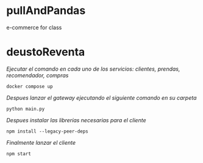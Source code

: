 # pullAndPandas
e-commerce for class
# deustoReventa




_Ejecutar el comando en cada uno de los servicios: clientes, prendas, recomendador, compras_

```
docker compose up
```

_Despues lanzar el gateway ejecutando el siguiente comando en su carpeta_
```
python main.py
```

_Despues instalar las librerías necesarias para el cliente_
```
npm install --legacy-peer-deps
```


_Finalmente lanzar el cliente_
```
npm start
```
